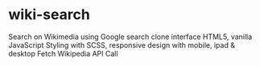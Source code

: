 # wiki-search

Search on Wikimedia using Google search clone interface
HTML5, vanilla JavaScript
Styling with SCSS, responsive design with mobile, ipad & desktop
Fetch Wikipedia API Call
